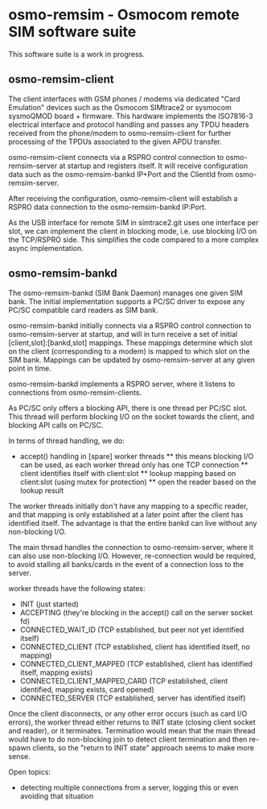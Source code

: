 osmo-remsim - Osmocom remote SIM software suite
===============================================

This software suite is a work in progress.


osmo-remsim-client
------------------

The client interfaces with GSM phones / modems via dedicated "Card
Emulation" devices such as the Osmocom SIMtrace2 or sysmocom sysmoQMOD
board + firmware.  This hardware implements the ISO7816-3 electrical
interface and protocol handling and  passes any TPDU headers received
from the phone/modem to osmo-remsim-client for further processing of the
TPDUs associated to the given APDU transfer.

osmo-remsim-client connects via a RSPRO control connection to
osmo-remsim-server at startup and registers itself.  It will receive
configuration data such as the osmo-remsim-bankd IP+Port and the
ClientId from osmo-remsim-server.

After receiving the configuration, osmo-remsim-client will establish a
RSPRO data connection to the osmo-remsim-bankd IP:Port.

As the USB interface for remote SIM in simtrace2.git uses one interface
per slot, we can implement the client in blocking mode, i.e. use
blocking I/O on the TCP/RSPRO side.  This simplifies the code compared
to a more complex async implementation.


osmo-remsim-bankd
-----------------

The osmo-remsim-bankd (SIM Bank Daemon) manages one given SIM bank.  The
initial implementation supports a PC/SC driver to expose any PC/SC
compatible card readers as SIM bank.

osmo-remsim-bankd initially connects via a RSPRO control connection to
osmo-remsim-server at startup, and will in turn receive a set of initial
[client,slot]:[bankd,slot] mappings.  These mappings determine which
slot on the client (corresponding to a modem) is mapped to which slot on
the SIM bank.  Mappings can be updated by osmo-remsim-server at any given
point in time.

osmo-remsim-bankd implements a RSPRO server, where it listens to
connections from osmo-remsim-clients.

As PC/SC only offers a blocking API, there is one thread per PC/SC slot.
This thread will perform blocking I/O on the socket towards the client,
and blocking API calls on PC/SC.

In terms of thread handling, we do:

* accept() handling in [spare] worker threads
** this means blocking I/O can be used, as each worker thread only has
   one TCP connection
** client identifies itself with client:slot
** lookup mapping based on client:slot (using mutex for protection)
** open the reader based on the lookup result

The worker threads initially don't have any mapping to a specific
reader, and that mapping is only established at a later point after the
client has identified itself.  The advantage is that the entire bankd
can live without any non-blocking I/O.

The main thread handles the connection to osmo-remsim-server, where it
can also use non-blocking I/O.  However, re-connection would be
required, to avoid stalling all banks/cards in the event of a connection
loss to the server.

worker threads have the following states:
* INIT (just started)
* ACCEPTING (they're blocking in the accept() call on the server socket fd)
* CONNECTED_WAIT_ID (TCP established, but peer not yet identified itself)
* CONNECTED_CLIENT (TCP established, client has identified itself, no mapping)
* CONNECTED_CLIENT_MAPPED (TCP established, client has identified itself, mapping exists)
* CONNECTED_CLIENT_MAPPED_CARD (TCP established, client identified, mapping exists, card opened)
* CONNECTED_SERVER (TCP established, server has identified itself)

Once the client disconnects, or any other error occurs (such as card I/O
errors), the worker thread either returns to INIT state (closing client
socket and reader), or it terminates.  Termination would mean that the
main thread would have to do non-blocking join to detect client
termination and then re-spawn clients, so the "return to INIT state"
approach seems to make more sense.

Open topics:
* detecting multiple connections from a server, logging this or even
  avoiding that situation
